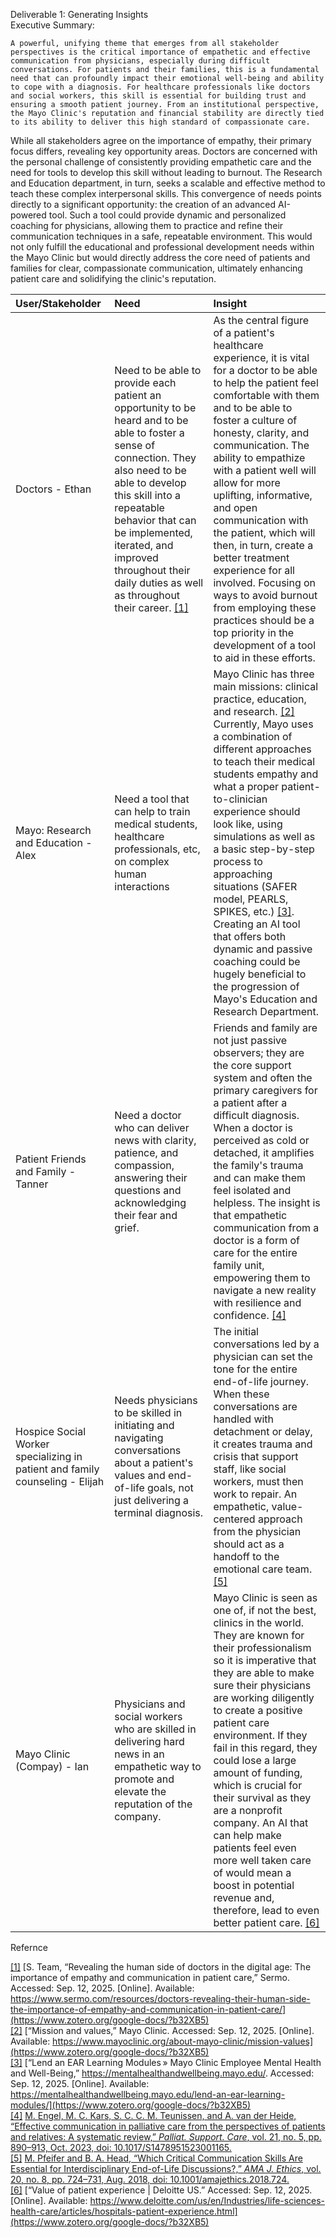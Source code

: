 Deliverable 1: Generating Insights  
Executive Summary:

	A powerful, unifying theme that emerges from all stakeholder perspectives is the critical importance of empathetic and effective communication from physicians, especially during difficult conversations. For patients and their families, this is a fundamental need that can profoundly impact their emotional well-being and ability to cope with a diagnosis. For healthcare professionals like doctors and social workers, this skill is essential for building trust and ensuring a smooth patient journey. From an institutional perspective, the Mayo Clinic's reputation and financial stability are directly tied to its ability to deliver this high standard of compassionate care.  
While all stakeholders agree on the importance of empathy, their primary focus differs, revealing key opportunity areas. Doctors are concerned with the personal challenge of consistently providing empathetic care and the need for tools to develop this skill without leading to burnout. The Research and Education department, in turn, seeks a scalable and effective method to teach these complex interpersonal skills. This convergence of needs points directly to a significant opportunity: the creation of an advanced AI-powered tool. Such a tool could provide dynamic and personalized coaching for physicians, allowing them to practice and refine their communication techniques in a safe, repeatable environment. This would not only fulfill the educational and professional development needs within the Mayo Clinic but would directly address the core need of patients and families for clear, compassionate communication, ultimately enhancing patient care and solidifying the clinic's reputation.

| User/Stakeholder | Need | Insight |
| :---- | :---- | :---- |
| Doctors \- Ethan | Need to be able to provide each patient an opportunity to be heard and to be able to foster a sense of connection. They also need to be able to develop this skill into a repeatable behavior that can be implemented, iterated, and improved throughout their daily duties as well as throughout their career. [\[1\]](https://www.zotero.org/google-docs/?UsCK7Z) | As the central figure of a patient's healthcare experience, it is vital for a doctor to be able to help the patient feel comfortable with them and to be able to foster a culture of honesty, clarity, and communication. The ability to empathize with a patient well will allow for more uplifting, informative, and open communication with the patient, which will then, in turn, create a better treatment experience for all involved. Focusing on ways to avoid burnout from employing these practices should be a top priority in the development of a tool to aid in these efforts. |
| Mayo: Research and Education \-Alex | Need a tool that can help to train medical students, healthcare professionals, etc, on complex human interactions | Mayo Clinic has three main missions: clinical practice, education, and research.  [\[2\]](https://www.zotero.org/google-docs/?CKPgx5) Currently, Mayo uses a combination of different approaches to teach their medical students empathy and what a proper patient-to-clinician experience should look like, using simulations as well as a basic step-by-step process to approaching situations (SAFER model, PEARLS, SPIKES, etc.) [\[3\]](https://www.zotero.org/google-docs/?MLIlVj). Creating an AI tool that offers both dynamic and passive coaching could be hugely beneficial to the progression of Mayo's Education and Research Department.  |
| Patient Friends and Family \- Tanner | Need a doctor who can deliver news with clarity, patience, and compassion, answering their questions and acknowledging their fear and grief.  | Friends and family are not just passive observers; they are the core support system and often the primary caregivers for a patient after a difficult diagnosis. When a doctor is perceived as cold or detached, it amplifies the family's trauma and can make them feel isolated and helpless. The insight is that empathetic communication from a doctor is a form of care for the entire family unit, empowering them to navigate a new reality with resilience and confidence. [\[4\]](https://www.zotero.org/google-docs/?SyDuWt) |
| Hospice Social Worker specializing in patient and family counseling \- Elijah | Needs physicians to be skilled in initiating and navigating conversations about a patient's values and end-of-life goals, not just delivering a terminal diagnosis. | The initial conversations led by a physician can set the tone for the entire end-of-life journey. When these conversations are handled with detachment or delay, it creates trauma and crisis that support staff, like social workers, must then work to repair. An empathetic, value-centered approach from the physician should act as a handoff to the emotional care team. [\[5\]](https://www.zotero.org/google-docs/?IakDc5) |
| Mayo Clinic (Compay) \- Ian | Physicians and social workers who are skilled in delivering hard news in an empathetic way to promote and elevate the reputation of the company. | Mayo Clinic is seen as one of, if not the best, clinics in the world. They are known for their professionalism so it is imperative that they are able to make sure their physicians are working diligently to create a positive patient care environment. If they fail in this regard, they could lose a large amount of funding, which is crucial for their survival as they are a nonprofit company. An AI that can help make patients feel even more well taken care of would mean a boost in potential revenue and, therefore, lead to even better patient care. [\[6\]](https://www.zotero.org/google-docs/?8GjXTg) |

Refernce 

[\[1\]](https://www.zotero.org/google-docs/?b32XB5)	[S. Team, “Revealing the human side of doctors in the digital age: The importance of empathy and communication in patient care,” Sermo. Accessed: Sep. 12, 2025\. \[Online\]. Available: https://www.sermo.com/resources/doctors-revealing-their-human-side-the-importance-of-empathy-and-communication-in-patient-care/](https://www.zotero.org/google-docs/?b32XB5)   
[\[2\]](https://www.zotero.org/google-docs/?b32XB5)	[“Mission and values,” Mayo Clinic. Accessed: Sep. 12, 2025\. \[Online\]. Available: https://www.mayoclinic.org/about-mayo-clinic/mission-values](https://www.zotero.org/google-docs/?b32XB5)   
[\[3\]](https://www.zotero.org/google-docs/?b32XB5)	[“Lend an EAR Learning Modules » Mayo Clinic Employee Mental Health and Well-Being,” https://mentalhealthandwellbeing.mayo.edu/. Accessed: Sep. 12, 2025\. \[Online\]. Available: https://mentalhealthandwellbeing.mayo.edu/lend-an-ear-learning-modules/](https://www.zotero.org/google-docs/?b32XB5)   
[\[4\]](https://www.zotero.org/google-docs/?b32XB5)	[M. Engel, M. C. Kars, S. C. C. M. Teunissen, and A. van der Heide, “Effective communication in palliative care from the perspectives of patients and relatives: A systematic review,” *Palliat. Support. Care*, vol. 21, no. 5, pp. 890–913, Oct. 2023, doi: 10.1017/S1478951523001165.](https://www.zotero.org/google-docs/?b32XB5)   
[\[5\]](https://www.zotero.org/google-docs/?b32XB5)	[M. Pfeifer and B. A. Head, “Which Critical Communication Skills Are Essential for Interdisciplinary End-of-Life Discussions?,” *AMA J. Ethics*, vol. 20, no. 8, pp. 724–731, Aug. 2018, doi: 10.1001/amajethics.2018.724.](https://www.zotero.org/google-docs/?b32XB5)   
[\[6\]](https://www.zotero.org/google-docs/?b32XB5)	[“Value of patient experience | Deloitte US.” Accessed: Sep. 12, 2025\. \[Online\]. Available: https://www.deloitte.com/us/en/Industries/life-sciences-health-care/articles/hospitals-patient-experience.html](https://www.zotero.org/google-docs/?b32XB5) 